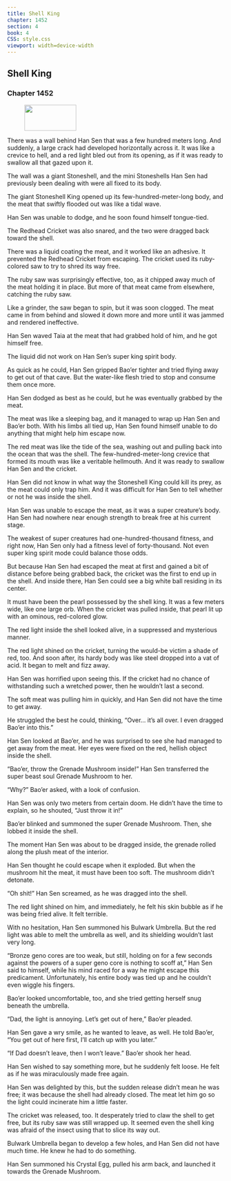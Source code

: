 ```yaml
---
title: Shell King
chapter: 1452
section: 4
book: 4
CSS: style.css
viewport: width=device-width
---
```


## Shell King

### Chapter 1452

<figure>
	<img src="../Images/gem.gif" alt="" id="gem" width="120" height="60" />
</figure>

There was a wall behind Han Sen that was a few hundred meters long. And suddenly, a large crack had developed horizontally across it. It was like a crevice to hell, and a red light bled out from its opening, as if it was ready to swallow all that gazed upon it.

The wall was a giant Stoneshell, and the mini Stoneshells Han Sen had previously been dealing with were all fixed to its body.

The giant Stoneshell King opened up its few-hundred-meter-long body, and the meat that swiftly flooded out was like a tidal wave.

Han Sen was unable to dodge, and he soon found himself tongue-tied.

The Redhead Cricket was also snared, and the two were dragged back toward the shell.

There was a liquid coating the meat, and it worked like an adhesive. It prevented the Redhead Cricket from escaping. The cricket used its ruby-colored saw to try to shred its way free.

The ruby saw was surprisingly effective, too, as it chipped away much of the meat holding it in place. But more of that meat came from elsewhere, catching the ruby saw.

Like a grinder, the saw began to spin, but it was soon clogged. The meat came in from behind and slowed it down more and more until it was jammed and rendered ineffective.

Han Sen waved Taia at the meat that had grabbed hold of him, and he got himself free.

The liquid did not work on Han Sen’s super king spirit body.

As quick as he could, Han Sen gripped Bao’er tighter and tried flying away to get out of that cave. But the water-like flesh tried to stop and consume them once more.

Han Sen dodged as best as he could, but he was eventually grabbed by the meat.

The meat was like a sleeping bag, and it managed to wrap up Han Sen and Bao’er both. With his limbs all tied up, Han Sen found himself unable to do anything that might help him escape now.

The red meat was like the tide of the sea, washing out and pulling back into the ocean that was the shell. The few-hundred-meter-long crevice that formed its mouth was like a veritable hellmouth. And it was ready to swallow Han Sen and the cricket.

Han Sen did not know in what way the Stoneshell King could kill its prey, as the meat could only trap him. And it was difficult for Han Sen to tell whether or not he was inside the shell.

Han Sen was unable to escape the meat, as it was a super creature’s body. Han Sen had nowhere near enough strength to break free at his current stage.

The weakest of super creatures had one-hundred-thousand fitness, and right now, Han Sen only had a fitness level of forty-thousand. Not even super king spirit mode could balance those odds.

But because Han Sen had escaped the meat at first and gained a bit of distance before being grabbed back, the cricket was the first to end up in the shell. And inside there, Han Sen could see a big white ball residing in its center.

It must have been the pearl possessed by the shell king. It was a few meters wide, like one large orb. When the cricket was pulled inside, that pearl lit up with an ominous, red-colored glow.

The red light inside the shell looked alive, in a suppressed and mysterious manner.

The red light shined on the cricket, turning the would-be victim a shade of red, too. And soon after, its hardy body was like steel dropped into a vat of acid. It began to melt and fizz away.

Han Sen was horrified upon seeing this. If the cricket had no chance of withstanding such a wretched power, then he wouldn’t last a second.

The soft meat was pulling him in quickly, and Han Sen did not have the time to get away.

He struggled the best he could, thinking, “Over… it’s all over. I even dragged Bao’er into this.”

Han Sen looked at Bao’er, and he was surprised to see she had managed to get away from the meat. Her eyes were fixed on the red, hellish object inside the shell.

“Bao’er, throw the Grenade Mushroom inside!” Han Sen transferred the super beast soul Grenade Mushroom to her.

“Why?” Bao’er asked, with a look of confusion.

Han Sen was only two meters from certain doom. He didn’t have the time to explain, so he shouted, “Just throw it in!”

Bao’er blinked and summoned the super Grenade Mushroom. Then, she lobbed it inside the shell.

The moment Han Sen was about to be dragged inside, the grenade rolled along the plush meat of the interior.

Han Sen thought he could escape when it exploded. But when the mushroom hit the meat, it must have been too soft. The mushroom didn’t detonate.

“Oh shit!” Han Sen screamed, as he was dragged into the shell.

The red light shined on him, and immediately, he felt his skin bubble as if he was being fried alive. It felt terrible.

With no hesitation, Han Sen summoned his Bulwark Umbrella. But the red light was able to melt the umbrella as well, and its shielding wouldn’t last very long.

“Bronze geno cores are too weak, but still, holding on for a few seconds against the powers of a super geno core is nothing to scoff at,” Han Sen said to himself, while his mind raced for a way he might escape this predicament. Unfortunately, his entire body was tied up and he couldn’t even wiggle his fingers.

Bao’er looked uncomfortable, too, and she tried getting herself snug beneath the umbrella.

“Dad, the light is annoying. Let’s get out of here,” Bao’er pleaded.

Han Sen gave a wry smile, as he wanted to leave, as well. He told Bao’er, “You get out of here first, I’ll catch up with you later.”

“If Dad doesn’t leave, then I won’t leave.” Bao’er shook her head.

Han Sen wished to say something more, but he suddenly felt loose. He felt as if he was miraculously made free again.

Han Sen was delighted by this, but the sudden release didn’t mean he was free; it was because the shell had already closed. The meat let him go so the light could incinerate him a little faster.

The cricket was released, too. It desperately tried to claw the shell to get free, but its ruby saw was still wrapped up. It seemed even the shell king was afraid of the insect using that to slice its way out.

Bulwark Umbrella began to develop a few holes, and Han Sen did not have much time. He knew he had to do something.

Han Sen summoned his Crystal Egg, pulled his arm back, and launched it towards the Grenade Mushroom.